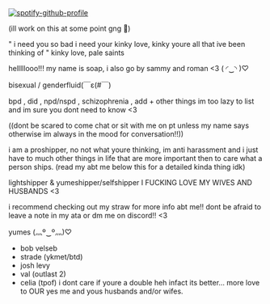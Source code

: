 ## 


[![spotify-github-profile](https://spotify-github-profile.kittinanx.com/api/view?uid=31txs26qxzmv5k2hq2exzfeknuoe&cover_image=true&theme=novatorem&show_offline=true&background_color=121212&interchange=false&bar_color=bdc100&bar_color_cover=true)](https://github.com/kittinan/spotify-github-profile)


(ill work on this at some point gng 🥹)

" i need you so bad i need your kinky love, kinky youre all that ive been thinking of " kinky love, pale saints

helllllooo!!! my name is soap, i also go by sammy and roman <3 ( ◜‿◝ )♡

bisexual / genderfluid(￣ε(#￣)

bpd , did , npd/nspd , schizophrenia , add + other things im too lazy to list and im sure you dont need to know <3

((dont be scared to come chat or sit with me on pt unless my name says otherwise im always in the mood for conversation!!))

i am a proshipper, no not what youre thinking, im anti harassment and i just have to much other things in life that are more important then to care what a person ships.
(read my abt me below this for a detailed kinda thing idk)


lightshipper & yumeshipper/selfshipper
I FUCKING LOVE MY WIVES AND HUSBANDS <3

i recommend checking out my straw for more info abt me!! dont be afraid to leave a note in my ata or dm me on discord!! <3

yumes (灬º‿º灬)♡
- bob velseb
- strade (ykmet/btd)
- josh levy
- val (outlast 2)
- celia (tpof)
i dont care if youre a double heh infact its better... more love to OUR yes me and yous husbands and/or wifes.
